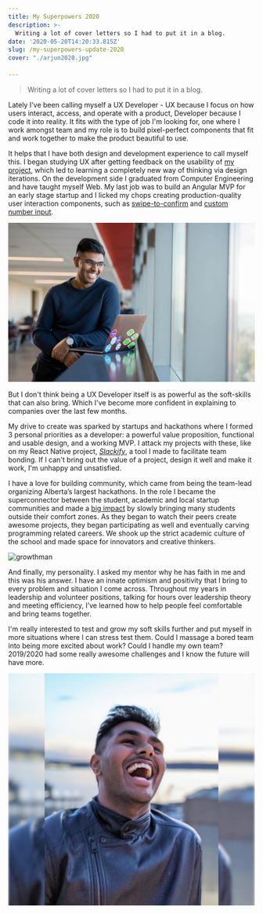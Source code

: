 ```yaml
---
title: My Superpowers 2020
description: >-
  Writing a lot of cover letters so I had to put it in a blog.
date: '2020-05-20T14:20:33.815Z'
slug: /my-superpowers-update-2020
cover: "./arjun2020.jpg"

---
```


> Writing a lot of cover letters so I had to put it in a blog.

Lately I've been calling myself a UX Developer - UX because I focus on how users interact, access, and operate with a product, Developer because I code it into reality. It fits with the type of job I'm looking for, one where I work amongst team and my role is to build pixel-perfect components that fit and work together to make the product beautiful to use.

It helps that I have both design and development experience to call myself this. I began studying UX after getting feedback on the usability of [my project](http://connectfour275.herokuapp.com/), which led to learning a completely new way of thinking via design iterations. On the development side I graduated from Computer Engineering and have taught myself Web. My last job was to build an Angular MVP for an early stage startup and I licked my chops creating production-quality user interaction components, such as [swipe-to-confirm](https://www.arjunkalburgi.com/writing/creating-a-swipe-to-confirm-component/) and [custom number input](https://www.arjunkalburgi.com/writing/custom-input-behaviour-for-numbers/).

![Arjun, the UX Developer](./Uxdev.jpg)

But I don't think being a UX Developer itself is as powerful as the soft-skills that can also bring. Which I've become more confident in explaining to companies over the last few months. 

My drive to create was sparked by startups and hackathons where I formed 3 personal priorities as a developer: a powerful value proposition, functional and usable design, and a working MVP. I attack my projects with these, like on my React Native project, [*Slackify*](https://www.arjunkalburgi.com/writing/redesigning-slackify-an-easy-custom-emoji-solution-for-slack/), a tool I made to facilitate team bonding. If I can't bring out the value of a project, design it well and make it work, I'm unhappy and unsatisfied.

I have a love for building community, which came from being the team-lead organizing Alberta’s largest hackathons. In the role I became the superconnector between the student, academic and local startup communities and made a [big impact](https://www.arjunkalburgi.com/writing/growth-hack-ed/) by slowly bringing many students outside their comfort zones. As they began to watch their peers create awesome projects, they began participating as well and eventually carving programming related careers. We shook up the strict academic culture of the school and made space for innovators and creative thinkers.

![growthman](https://cdn-images-1.medium.com/max/800/1*Bjt2NwoxVm5Y1RzdXhfTvw.png)

And finally, my personality. I asked my mentor why he has faith in me and this was his answer. I have an innate optimism and positivity that I bring to every problem and situation I come across. Throughout my years in leadership and volunteer positions, talking for hours over leadership theory and meeting efficiency, I’ve learned how to help people feel comfortable and bring teams together. 

I'm really interested to test and grow my soft skills further and put myself in more situations where I can stress test them. Could I massage a bored team into being more excited about work? Could I handle my own team? 2019/2020 had some really awesome challenges and I know the future will have more.

![arjun2020](./arjun2020.jpg)